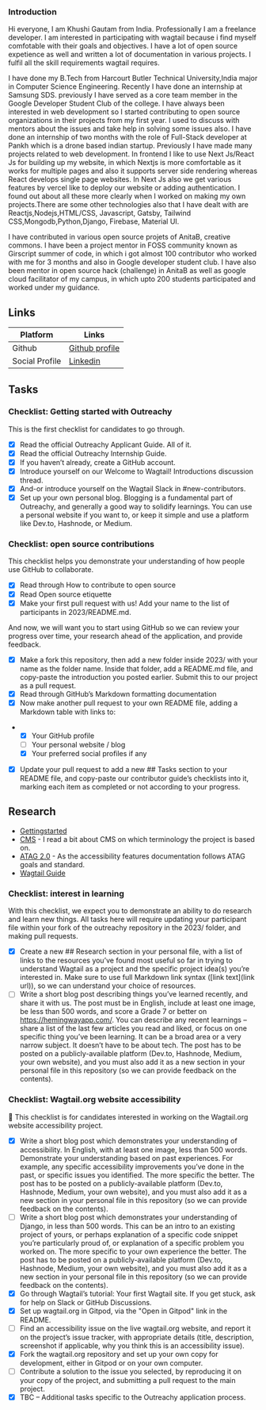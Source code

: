 ### Introduction
Hi everyone, I am Khushi Gautam from India. Professionally I am a freelance developer. I am interested in participating with wagtail because i find myself comfotable with their goals and objectives. I have a lot of open source expetience as well and written a lot of documentation in various projects. I fulfil all the skill requirements wagtail requires.

I have done my B.Tech from Harcourt Butler Technical University,India major in Computer Science Engineering. Recently I have done an internship at Samsung SDS. previously I have served as a core team member in the Google Developer Student Club of the college. I have always been interested in web development so I started contributing to open source organizations in their projects from my first year. I used to discuss with mentors about the issues and take help in solving some issues also. I have done an internship of two months with the role of Full-Stack developer at Pankh which is a drone based indian startup. Previously I have made many projects related to web development. In frontend I like to use Next Js/React Js for building up my website, in which Nextjs is more comfortable as it works for multiple pages and also it supports server side rendering whereas React develops single page websites. In Next Js also we get various features by vercel like to deploy our website or adding authentication. I found out about all these more clearly when I worked on making my own projects.There are some other technologies also that I have dealt with are Reactjs,Nodejs,HTML/CSS, Javascript, Gatsby, Tailwind CSS,Mongodb,Python,Django, Firebase, Material UI.

I have contributed in various open source projets of AnitaB, creative commons. I have been a project mentor in FOSS community known as Girscript summer of code, in which i got almost 100 contributor who worked with me for 3 months and also in Google developer student club. I have also been mentor in open source hack (challenge) in AnitaB as well as google cloud facilitator of my campus, in which upto 200 students participated and worked under my guidance.

## Links

| Platform       | Links                                                            |
|----------------|------------------------------------------------------------------|
| Github         | [Github profile](https://github.com/khushishikhu)                |
| Social Profile | [Linkedin](https://www.linkedin.com/in/khushi-gautam-7708b4191/) |

## Tasks

### Checklist: Getting started with Outreachy

This is the first checklist for candidates to go through.
- [x] Read the official Outreachy Applicant Guide. All of it.
- [x] Read the official Outreachy Internship Guide.
- [x] If you haven’t already, create a GitHub account.
- [x] Introduce yourself on our Welcome to Wagtail! Introductions discussion thread.
- [x] And-or introduce yourself on the Wagtail Slack in #new-contributors.
- [x] Set up your own personal blog. Blogging is a fundamental part of Outreachy, and generally a good way to solidify learnings. You can use a personal website if you want to, or keep it simple and use a platform like Dev.to, Hashnode, or Medium.
      
### Checklist: open source contributions

This checklist helps you demonstrate your understanding of how people use GitHub to collaborate.

- [x] Read through How to contribute to open source
- [x] Read Open source etiquette
- [x] Make your first pull request with us! Add your name to the list of participants in 2023/README.md.

And now, we will want you to start using GitHub so we can review your progress over time, your research ahead of the application, and provide feedback.

- [x] Make a fork this repository, then add a new folder inside 2023/ with your name as the folder name. Inside that folder, add a README.md file, and copy-paste the introduction you posted earlier. Submit this to our project as a pull request.
- [x] Read through GitHub’s Markdown formatting documentation
- [x] Now make another pull request to your own README file, adding a Markdown table with links to:
- - [x] Your GitHub profile
  - [ ] Your personal website / blog
  - [x] Your preferred social profiles if any
- [x] Update your pull request to add a new ## Tasks section to your README file, and copy-paste our contributor guide’s checklists into it, marking each item as completed or not according to your progress. 


## Research
- [Gettingstarted](https://docs.wagtail.org/en/stable/getting_started/tutorial.html)
- [CMS](https://www.javatpoint.com/cms-full-form) -  I read a bit about CMS on which terminology the project is based on.
- [ATAG 2.0](https://www.w3.org/TR/ATAG20/) - As the accessibility features documentation follows ATAG goals and standard.
- [Wagtail Guide](https://github.com/wagtail/guide)

### Checklist: interest in learning
With this checklist, we expect you to demonstrate an ability to do research and learn new things. All tasks here will require updating your participant file within your fork of the outreachy repository in the 2023/ folder, and making pull requests.

- [x] Create a new ## Research section in your personal file, with a list of links to the resources you’ve found most useful so far in trying to understand Wagtail as a project and the specific project idea(s) you’re interested in. Make sure to use full Markdown link syntax ([link text](link url)), so we can understand your choice of resources.
- [ ] Write a short blog post describing things you’ve learned recently, and share it with us. The post must be in English, include at least one image, be less than 500 words, and score a Grade 7 or better on https://hemingwayapp.com/. You can describe any recent learnings – share a list of the last few articles you read and liked, or focus on one specific thing you’ve been learning. It can be a broad area or a very narrow subject. It doesn’t have to be about tech. The post has to be posted on a publicly-available platform (Dev.to, Hashnode, Medium, your own website), and you must also add it as a new section in your personal file in this repository (so we can provide feedback on the contents).

### Checklist: Wagtail.org website accessibility
🚧 This checklist is for candidates interested in working on the Wagtail.org website accessibility project.

- [x] Write a short blog post which demonstrates your understanding of accessibility. In English, with at least one image, less than 500 words. Demonstrate your understanding based on past experiences. For example, any specific accessibility improvements you’ve done in the past, or specific issues you identified. The more specific the better. The post has to be posted on a publicly-available platform (Dev.to, Hashnode, Medium, your own website), and you must also add it as a new section in your personal file in this repository (so we can provide feedback on the contents).
- [ ] Write a short blog post which demonstrates your understanding of Django, in less than 500 words. This can be an intro to an existing project of yours, or perhaps explanation of a specific code snippet you’re particularly proud of, or explanation of a specific problem you worked on. The more specific to your own experience the better. The post has to be posted on a publicly-available platform (Dev.to, Hashnode, Medium, your own website), and you must also add it as a new section in your personal file in this repository (so we can provide feedback on the contents).
- [x] Go through Wagtail’s tutorial: Your first Wagtail site. If you get stuck, ask for help on Slack or GitHub Discussions.
- [x] Set up wagtail.org in Gitpod, via the "Open in Gitpod" link in the README.
- [ ] Find an accessibility issue on the live wagtail.org website, and report it on the project’s issue tracker, with appropriate details (title, description, screenshot if applicable, why you think this is an accessibility issue).
- [x] Fork the wagtail.org repository and set up your own copy for development, either in Gitpod or on your own computer.
- [ ] Contribute a solution to the issue you selected, by reproducing it on your copy of the project, and submitting a pull request to the main project.
- [x] TBC – Additional tasks specific to the Outreachy application process.
